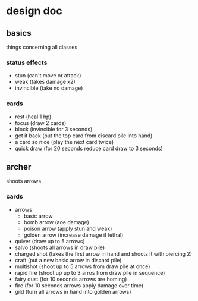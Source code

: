 # design doc

## basics
things concerning all classes

### status effects
- stun (can't move or attack)
- weak (takes damage x2)
- invincible (take no damage)

### cards
- rest (heal 1 hp)
- focus (draw 2 cards)
- block (invincible for 3 seconds)
- get it back (put the top card from discard pile into hand)
- a card so nice (play the next card twice)
- quick draw (for 20 seconds reduce card draw to 3 seconds)

## archer
shoots arrows

### cards
- arrows
    - basic arrow
    - bomb arrow (aoe damage)
    - poison arrow (apply stun and weak)
    - golden arrow (increase damage if lethal)
- quiver (draw up to 5 arrows)
- salvo (shoots all arrows in draw pile)
- charged shot (takes the first arrow in hand and shoots it with piercing 2)
- craft (put a new basic arrow in discard pile)
- multishot (shoot up to 5 arrows from draw pile at once)
- rapid fire (shoot up up to 3 arros from draw pile in sequence)
- fairy dust (for 10 seconds arrows are homing)
- fire (for 10 seconds arrows apply damage over time)
- gild (turn all arrows in hand into golden arrows)

